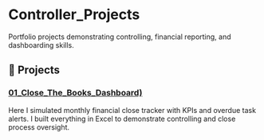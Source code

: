 # Controller_Projects
Portfolio projects demonstrating controlling, financial reporting, and dashboarding skills.

## 📂 Projects

### [01_Close_The_Books_Dashboard)](./01_Close_The_Books_Dashboard)

Here I simulated monthly financial close tracker with KPIs and overdue task alerts. I built everything in Excel to demonstrate controlling and close process oversight.
